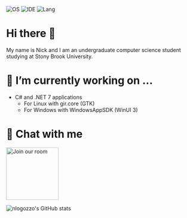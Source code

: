 ![OS](https://img.shields.io/badge/OS-Windows%2011-informational?style=flat&logo=Windows)
![IDE](https://img.shields.io/badge/IDE-Visual%20Studio%202022-informational?style=flat&logo=VisualStudio)
![Lang](https://img.shields.io/badge/Code-C%23-informational?style=flat&logo=CSharp)

# Hi there 👋
My name is Nick and I am an undergraduate computer science student studying at Stony Brook University.

# 🔭 I’m currently working on ...
  - C# and .NET 7 applications
      - For Linux with gir.core (GTK)
      - For Windows with WindowsAppSDK (WinUI 3) 
  
# 💬 Chat with me
<a href='https://matrix.to/#/#nickvision:matrix.org'><img width='140' alt='Join our room' src='https://user-images.githubusercontent.com/17648453/196094077-c896527d-af6d-4b43-a5d8-e34a00ffd8f6.png'/></a>

![nlogozzo's GitHub stats](https://github-readme-stats-sable-delta.vercel.app/api?username=nlogozzo&show_icons=true&theme=dark)
